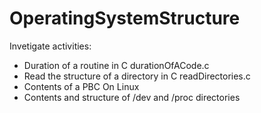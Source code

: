 # OperatingSystemStructure

Invetigate activities:

* Duration of a routine in C
     durationOfACode.c
* Read the structure of a directory in C
     readDirectories.c
* Contents of a PBC On Linux
* Contents and structure of /dev and /proc directories

